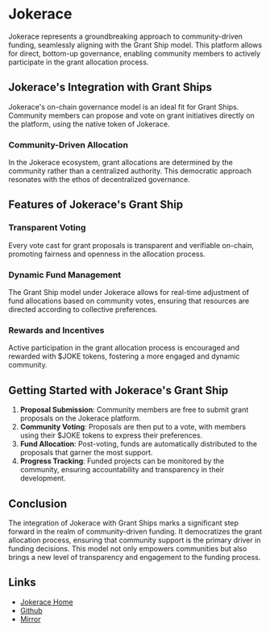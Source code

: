 # Jokerace

Jokerace represents a groundbreaking approach to community-driven funding, seamlessly aligning with the Grant Ship model. This platform allows for direct, bottom-up governance, enabling community members to actively participate in the grant allocation process.

## Jokerace's Integration with Grant Ships

Jokerace's on-chain governance model is an ideal fit for Grant Ships. Community members can propose and vote on grant initiatives directly on the platform, using the native token of Jokerace.

### Community-Driven Allocation
In the Jokerace ecosystem, grant allocations are determined by the community rather than a centralized authority. This democratic approach resonates with the ethos of decentralized governance.

## Features of Jokerace's Grant Ship

### Transparent Voting
Every vote cast for grant proposals is transparent and verifiable on-chain, promoting fairness and openness in the allocation process.

### Dynamic Fund Management
The Grant Ship model under Jokerace allows for real-time adjustment of fund allocations based on community votes, ensuring that resources are directed according to collective preferences.

### Rewards and Incentives
Active participation in the grant allocation process is encouraged and rewarded with $JOKE tokens, fostering a more engaged and dynamic community.

## Getting Started with Jokerace's Grant Ship

1. **Proposal Submission**: Community members are free to submit grant proposals on the Jokerace platform.
2. **Community Voting**: Proposals are then put to a vote, with members using their $JOKE tokens to express their preferences.
3. **Fund Allocation**: Post-voting, funds are automatically distributed to the proposals that garner the most support.
4. **Progress Tracking**: Funded projects can be monitored by the community, ensuring accountability and transparency in their development.

## Conclusion

The integration of Jokerace with Grant Ships marks a significant step forward in the realm of community-driven funding. It democratizes the grant allocation process, ensuring that community support is the primary driver in funding decisions. This model not only empowers communities but also brings a new level of transparency and engagement to the funding process.

## Links

- [Jokerace Home](https://jokerace.xyz/)
- [Github](https://github.com/jk-labs-inc/jokerace)
- [Mirror](https://joke.mirror.xyz/)
